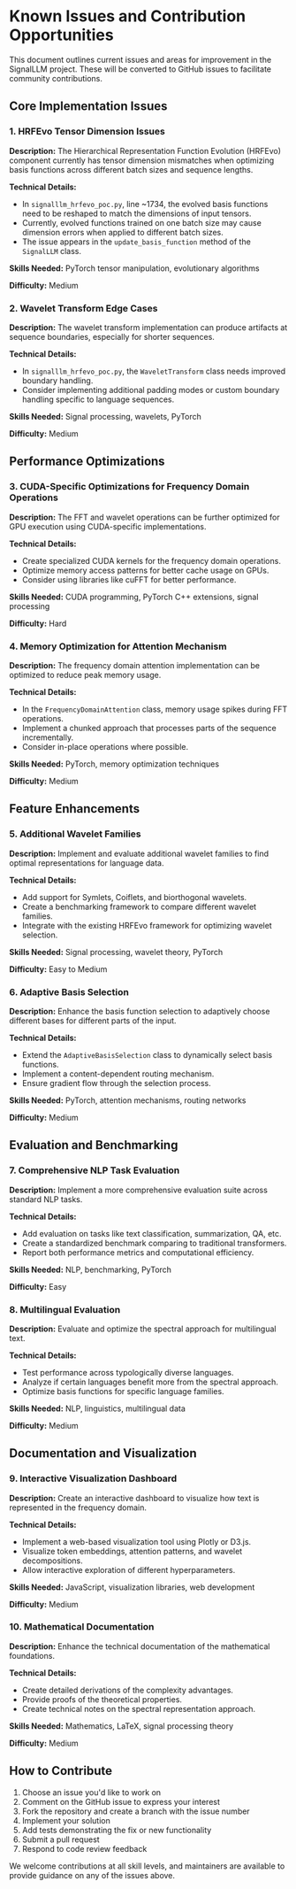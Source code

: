 # Known Issues and Contribution Opportunities

This document outlines current issues and areas for improvement in the SignalLLM project. These will be converted to GitHub issues to facilitate community contributions.

## Core Implementation Issues

### 1. HRFEvo Tensor Dimension Issues

**Description:** The Hierarchical Representation Function Evolution (HRFEvo) component currently has tensor dimension mismatches when optimizing basis functions across different batch sizes and sequence lengths.

**Technical Details:**
- In `signalllm_hrfevo_poc.py`, line ~1734, the evolved basis functions need to be reshaped to match the dimensions of input tensors.
- Currently, evolved functions trained on one batch size may cause dimension errors when applied to different batch sizes.
- The issue appears in the `update_basis_function` method of the `SignalLLM` class.

**Skills Needed:** PyTorch tensor manipulation, evolutionary algorithms

**Difficulty:** Medium

### 2. Wavelet Transform Edge Cases

**Description:** The wavelet transform implementation can produce artifacts at sequence boundaries, especially for shorter sequences.

**Technical Details:**
- In `signalllm_hrfevo_poc.py`, the `WaveletTransform` class needs improved boundary handling.
- Consider implementing additional padding modes or custom boundary handling specific to language sequences.

**Skills Needed:** Signal processing, wavelets, PyTorch

**Difficulty:** Medium

## Performance Optimizations

### 3. CUDA-Specific Optimizations for Frequency Domain Operations

**Description:** The FFT and wavelet operations can be further optimized for GPU execution using CUDA-specific implementations.

**Technical Details:**
- Create specialized CUDA kernels for the frequency domain operations.
- Optimize memory access patterns for better cache usage on GPUs.
- Consider using libraries like cuFFT for better performance.

**Skills Needed:** CUDA programming, PyTorch C++ extensions, signal processing

**Difficulty:** Hard

### 4. Memory Optimization for Attention Mechanism

**Description:** The frequency domain attention implementation can be optimized to reduce peak memory usage.

**Technical Details:**
- In the `FrequencyDomainAttention` class, memory usage spikes during FFT operations.
- Implement a chunked approach that processes parts of the sequence incrementally.
- Consider in-place operations where possible.

**Skills Needed:** PyTorch, memory optimization techniques

**Difficulty:** Medium

## Feature Enhancements

### 5. Additional Wavelet Families

**Description:** Implement and evaluate additional wavelet families to find optimal representations for language data.

**Technical Details:**
- Add support for Symlets, Coiflets, and biorthogonal wavelets.
- Create a benchmarking framework to compare different wavelet families.
- Integrate with the existing HRFEvo framework for optimizing wavelet selection.

**Skills Needed:** Signal processing, wavelet theory, PyTorch

**Difficulty:** Easy to Medium

### 6. Adaptive Basis Selection

**Description:** Enhance the basis function selection to adaptively choose different bases for different parts of the input.

**Technical Details:**
- Extend the `AdaptiveBasisSelection` class to dynamically select basis functions.
- Implement a content-dependent routing mechanism.
- Ensure gradient flow through the selection process.

**Skills Needed:** PyTorch, attention mechanisms, routing networks

**Difficulty:** Medium

## Evaluation and Benchmarking

### 7. Comprehensive NLP Task Evaluation

**Description:** Implement a more comprehensive evaluation suite across standard NLP tasks.

**Technical Details:**
- Add evaluation on tasks like text classification, summarization, QA, etc.
- Create a standardized benchmark comparing to traditional transformers.
- Report both performance metrics and computational efficiency.

**Skills Needed:** NLP, benchmarking, PyTorch

**Difficulty:** Easy

### 8. Multilingual Evaluation

**Description:** Evaluate and optimize the spectral approach for multilingual text.

**Technical Details:**
- Test performance across typologically diverse languages.
- Analyze if certain languages benefit more from the spectral approach.
- Optimize basis functions for specific language families.

**Skills Needed:** NLP, linguistics, multilingual data

**Difficulty:** Medium

## Documentation and Visualization

### 9. Interactive Visualization Dashboard

**Description:** Create an interactive dashboard to visualize how text is represented in the frequency domain.

**Technical Details:**
- Implement a web-based visualization tool using Plotly or D3.js.
- Visualize token embeddings, attention patterns, and wavelet decompositions.
- Allow interactive exploration of different hyperparameters.

**Skills Needed:** JavaScript, visualization libraries, web development

**Difficulty:** Medium

### 10. Mathematical Documentation

**Description:** Enhance the technical documentation of the mathematical foundations.

**Technical Details:**
- Create detailed derivations of the complexity advantages.
- Provide proofs of the theoretical properties.
- Create technical notes on the spectral representation approach.

**Skills Needed:** Mathematics, LaTeX, signal processing theory

**Difficulty:** Medium

## How to Contribute

1. Choose an issue you'd like to work on
2. Comment on the GitHub issue to express your interest
3. Fork the repository and create a branch with the issue number
4. Implement your solution
5. Add tests demonstrating the fix or new functionality
6. Submit a pull request
7. Respond to code review feedback

We welcome contributions at all skill levels, and maintainers are available to provide guidance on any of the issues above. 